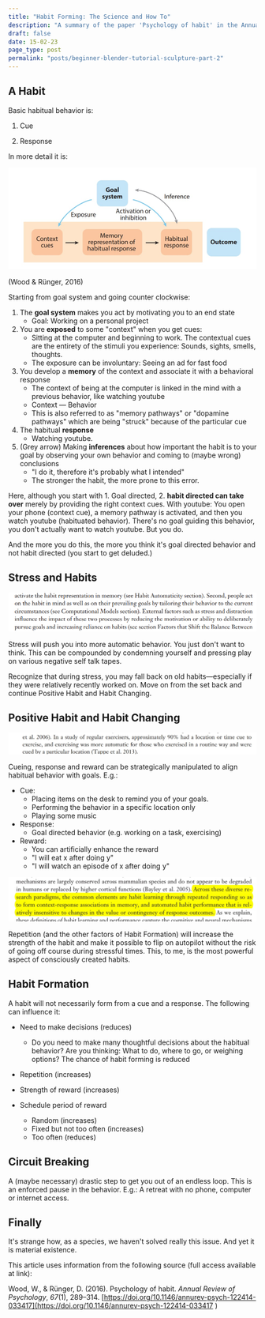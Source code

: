 ```yaml
---
title: "Habit Forming: The Science and How To"
description: "A summary of the paper 'Psychology of habit' in the Annual Review of Psychology"
draft: false
date: 15-02-23
page_type: post
permalink: "posts/beginner-blender-tutorial-sculpture-part-2"
---
```




## A Habit

Basic habitual behavior is:

1. Cue

2. Response

    

In more detail it is:

![image-20230215054841361](images/image-20230215054841361.png)

(Wood & Rünger, 2016)

Starting from goal system and going counter clockwise: 

1. The **goal system** makes you act by motivating you to an end state
    - Goal: Working on a personal project
2. You are **exposed** to some "context" when you get cues:
    - Sitting at the computer and beginning to work. The contextual cues are the entirety of the stimuli you experience: Sounds, sights, smells, thoughts. 
    - The exposure can be involuntary: Seeing an ad for fast food
3. You develop a **memory** of the context and associate it with a behavioral response
    - The context of being at the computer is linked in the mind with a previous behavior, like watching youtube
    - Context — Behavior
    - This is also referred to as "memory pathways" or "dopamine pathways" which are being "struck" because of the particular cue
4. The habitual **response**
    - Watching youtube. 
5. (Grey arrow) Making **inferences** about how important the habit is to your goal by observing your own behavior and coming to (maybe wrong) conclusions 
    - "I do it, therefore it's probably what I intended"
    - The stronger the habit, the more prone to this error.



Here, although you start with 1. Goal directed, 2. **habit directed can take over** merely by providing the right context cues. With youtube: You open your phone (context cue), a memory pathway is activated, and then you watch youtube (habituated behavior). There's no goal guiding this behavior, you don't actually want to watch youtube. But you do.



And the more you do this, the more you think it's goal directed behavior and not habit directed (you start to get deluded.)



## **Stress and Habits**

![stress-and-habits](images/stress-and-habits.png)

Stress will push you into more automatic behavior. You just don't want to think. This can be compounded by condemning yourself and pressing play on various negative self talk tapes.

Recognize that during stress, you may fall back on old habits—especially if they were relatively recently worked on. Move on from the set back and continue Positive Habit and Habit Changing.



## **Positive Habit and Habit Changing**

![image-20230215060024618](images/image-20230215060024618.png)



Cueing, response and reward can be strategically manipulated to align habitual behavior with goals. E.g.:

- Cue: 
    - Placing items on the desk to remind you of your goals.
    - Performing the behavior in a specific location only
    - Playing some music
- Response:
    - Goal directed behavior (e.g. working on a task, exercising)
- Reward:
    - You can artificially enhance the reward
    - "I will eat x after doing y"
    - "I will watch an episode of x after doing y"

![image-20230215055911744](images/image-20230215055911744.png)

Repetition (and the other factors of Habit Formation) will increase the strength of the habit and make it possible to flip on autopilot without the risk of going off course during stressful times. This, to me, is the most powerful aspect of consciously created habits.



## **Habit Formation**

A habit will not necessarily form from a cue and a response. The following can influence it:

- Need to make decisions (reduces)
    - Do you need to make many thoughtful decisions about the habitual behavior? Are you thinking: What to do, where to go, or weighing options? The chance of habit forming is reduced

- Repetition (increases)

- Strength of reward (increases)

- Schedule period of reward
    - Random (increases)
    - Fixed but not too often (increases)
    - Too often (reduces)



## **Circuit Breaking** 

A (maybe necessary) drastic step to get you out of an endless loop. This is an enforced pause in the behavior. E.g.: A retreat with no phone, computer or internet access.





## **Finally**

It's strange how, as a species, we haven't solved really this issue. And yet it is material existence.



This article uses information from the following source (full access available at link):

Wood, W., & Rünger, D. (2016). Psychology of habit. *Annual Review of Psychology*, *67*(1), 289–314. [https://doi.org/10.1146/annurev-psych-122414-033417](https://doi.org/10.1146/annurev-psych-122414-033417 ) 
